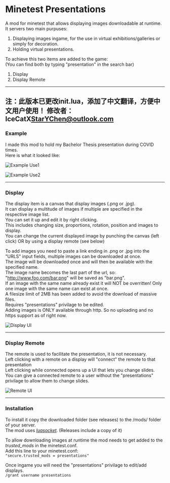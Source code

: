 # Minetest Presentations
A mod for minetest that allows displaying images downloadable at runtime.  
It servers two main purpuses:  
1. Displaying images ingame, for the use in virtual exhibitions/galleries or simply for decoration.  
2. Holding virtual presentations.  

To achieve this two items are added to the game:   
(You can find both by typing "presentation" in the search bar)  
1. Display  
2. Display Remote  

---
注：此版本已更改init.lua，添加了中文翻译，方便中文用户使用！
修改者：IceCatX<StarYChen@outlook.com> 
---

### Example 
I made this mod to hold my Bachelor Thesis presentation during COVID times.  
Here is what it looked like:  


![Example Use1](https://user-images.githubusercontent.com/38705070/107877861-3caa2000-6ecf-11eb-997d-abee3c550fed.png)

![Example Use2](https://user-images.githubusercontent.com/38705070/107877865-459af180-6ecf-11eb-9bbd-d4396549e7b5.png)

---

### Display

The display item is a canvas that display images (.png or .jpg).  
It can display a multitude of images if multiple are specified in the respective image list.  
You can set it up and edit it by right clicking.  
This includes changing size, proportions, rotation, position and images to display.  
You can change the current displayed image by punching the canvas (left click) OR by using a display remote (see below)  

To add images you need to paste a link ending in .png or .jpg into the "URLS" input fields, multiple images can be downloaded at once.   
The image will be downloaded once and will then be available with the specified name.  
The image name becomes the last part of the url, so: "http://www.foo.com/bar.png" will be saved as "bar.png".  
If an image with the same name already exist it will NOT be overritten! Only one image with the same name can exist at once.  
A filesize limit of 2MB has been added to avoid the download of massive files.    
Requires "presentations" privilage to be edited.   
Adding images is ONLY available through http. So no uploading and no https support as of right now.  

![Display UI](https://user-images.githubusercontent.com/38705070/107877925-97dc1280-6ecf-11eb-916d-e43f2e7705e0.png)

---

### Display Remote
The remote is used to facilitate the presentation, it is not necessary.   
Left clicking with a remote on a display will "connect" the remote to that presentation  
Left clicking while connected opens up a UI that lets you change slides.  
You can give a connected remote to a user without the "presentations" privilage to allow them to change slides.  

![Remote UI](https://user-images.githubusercontent.com/38705070/107877924-9579b880-6ecf-11eb-9533-aeb11abbd380.png)

---


### Installation

To install it copy the downloaded folder (see releases) to the /mods/ folder of your server.  
The mod uses [*luasocket*](http://w3.impa.br/~diego/software/luasocket/).  (Releases include a copy of it)  

To allow downloading images at runtime the mod needs to get added to the *trusted_mods* in the minetest.conf.  
Add this line to your minetest.conf:  
`"secure.trusted_mods = presentations"`  


Once ingame you will need the "presentations" privilage to edit/add displays.  
`/grant username presentations`    
